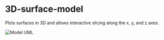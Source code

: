 # 3D-surface-model
Plots surfaces in 3D and allows interactive slicing along the x, y, and z axes.

![Model UML](3D-surface-model/UML.png)
